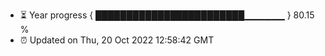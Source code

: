 - ⏳ Year progress { ████████████████████████▁▁▁▁▁▁ } 80.15 %
- ⏰ Updated on Thu, 20 Oct 2022 12:58:42 GMT


